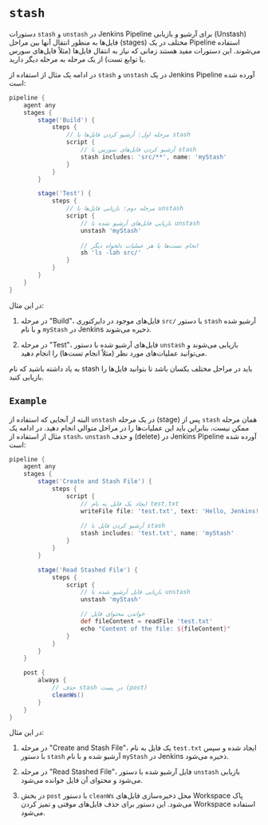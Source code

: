
# `stash`
دستورات `stash` و `unstash` در Jenkins Pipeline برای آرشیو و بازیابی (Unstash) فایل‌ها به منظور انتقال آنها بین مراحل (stages) مختلف در یک Pipeline استفاده می‌شوند. این دستورات مفید هستند زمانی که نیاز به انتقال فایل‌ها (مثلاً فایل‌های سورس یا توابع تست) از یک مرحله به مرحله دیگر دارید.

در ادامه یک مثال از استفاده از `stash` و `unstash` در یک Jenkins Pipeline آورده شده است:

```groovy
pipeline {
    agent any
    stages {
        stage('Build') {
            steps {
                // مرحله اول: آرشیو کردن فایل‌ها با stash
                script {
                    // آرشیو کردن فایل‌های سورس با stash
                    stash includes: 'src/**', name: 'myStash'
                }
            }
        }

        stage('Test') {
            steps {
                // مرحله دوم: بازیابی فایل‌ها با unstash
                script {
                    // بازیابی فایل‌های آرشیو شده با unstash
                    unstash 'myStash'
                    
                    // انجام تست‌ها یا هر عملیات دلخواه دیگر
                    sh 'ls -lah src/'
                }
            }
        }
    }
}
```

در این مثال:

1. در مرحله "Build"، فایل‌های موجود در دایرکتوری `src/` با دستور `stash` آرشیو شده و با نام `myStash` در Jenkins ذخیره می‌شوند.

2. در مرحله "Test"، فایل‌های آرشیو شده با دستور `unstash` بازیابی می‌شوند و می‌توانید عملیات‌های مورد نظر (مثلاً انجام تست‌ها) را انجام دهید.

به یاد داشته باشید که نام stash باید در مراحل مختلف یکسان باشد تا بتوانید فایل‌ها را بازیابی کنید.


## `Example`

البته از آنجایی که استفاده از `unstash` در یک مرحله (stage) پس از `stash` همان مرحله ممکن نیست، بنابراین باید این عملیات‌ها را در مراحل متوالی انجام دهید. در ادامه یک مثال از استفاده از `stash`، `unstash` و حذف (delete) در Jenkins Pipeline آورده شده است:

```groovy
pipeline {
    agent any
    stages {
        stage('Create and Stash File') {
            steps {
                script {
                    // ایجاد یک فایل به نام test.txt
                    writeFile file: 'test.txt', text: 'Hello, Jenkins!'
                    
                    // آرشیو کردن فایل با stash
                    stash includes: 'test.txt', name: 'myStash'
                }
            }
        }

        stage('Read Stashed File') {
            steps {
                script {
                    // بازیابی فایل آرشیو شده با unstash
                    unstash 'myStash'

                    // خواندن محتوای فایل
                    def fileContent = readFile 'test.txt'
                    echo "Content of the file: ${fileContent}"
                }
            }
        }
    }

    post {
        always {
            // حذف stash در پست (post)
            cleanWs()
        }
    }
}
```

در این مثال:

1. در مرحله "Create and Stash File"، یک فایل به نام `test.txt` ایجاد شده و سپس با دستور `stash` آرشیو شده و با نام `myStash` در Jenkins ذخیره می‌شود.

2. در مرحله "Read Stashed File"، فایل آرشیو شده با دستور `unstash` بازیابی می‌شود و محتوای آن فایل خوانده می‌شود.

3. در بخش `post` با دستور `cleanWs` محل ذخیره‌سازی فایل‌های Workspace پاک می‌شود. این دستور برای حذف فایل‌های موقتی و تمیز کردن Workspace استفاده می‌شود.
